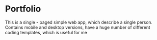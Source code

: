 # Portfolio

This is a single - paged simple web app, which describe a single person. Contains mobile and desktop versions, have a huge number of different coding templates, which is useful for me
